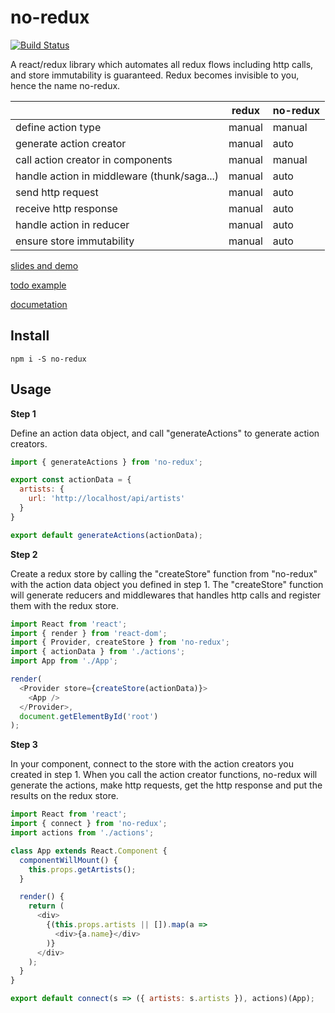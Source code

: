 # no-redux

[![Build Status](https://travis-ci.org/ln613/no-redux.svg?branch=master)](https://travis-ci.org/ln613/no-redux)

A react/redux library which automates all redux flows including http calls, and store immutability is guaranteed. Redux becomes invisible to you, hence the name no-redux.

|   | redux | no-redux |
|---|---|---|
| define action type | manual | manual |
| generate action creator | manual | auto |
| call action creator in components | ‎manual | manual |
| handle action in middleware (thunk/saga...) | ‎manual | auto |
| send http request | ‎manual | auto |
| receive http response | ‎manual | auto |
| handle action in reducer | manual | auto |
| ensure store immutability | ‎manual | auto |

[slides and demo](https://ln613.github.io/no-redux)

[todo example](https://ln613.github.io/no-redux-todo-example)

[documetation](https://ln613.gitbooks.io/no-redux/)
## Install

`npm i -S no-redux`

## Usage

**Step 1**

Define an action data object, and call "generateActions" to generate action creators.

```js
import { generateActions } from 'no-redux';

export const actionData = {
  artists: {
    url: 'http://localhost/api/artists'
  }
}

export default generateActions(actionData);
```

**Step 2**

Create a redux store by calling the "createStore" function from "no-redux" with the action data object you defined in step 1. The "createStore" function will generate reducers and middlewares that handles http calls and register them with the redux store.

```js
import React from 'react';
import { render } from 'react-dom';
import { Provider, createStore } from 'no-redux';
import { actionData } from './actions';
import App from './App';

render(
  <Provider store={createStore(actionData)}>
    <App />  
  </Provider>,
  document.getElementById('root')
);
```

**Step 3**

In your component, connect to the store with the action creators you created in step 1. When you call the action creator functions, no-redux will generate the actions, make http requests, get the http response and put the results on the redux store.

```js
import React from 'react';
import { connect } from 'no-redux';
import actions from './actions';

class App extends React.Component {
  componentWillMount() {
    this.props.getArtists();
  }

  render() {
    return (
      <div>
        {(this.props.artists || []).map(a => 
          <div>{a.name}</div>
        )}
      </div>
    );
  }
}

export default connect(s => ({ artists: s.artists }), actions)(App);
```
